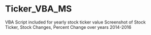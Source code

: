 # Ticker_VBA_MS
VBA Script included for yearly stock ticker value
Screenshot of Stock Ticker, Stock Changes, Percent Change over years 2014-2016
